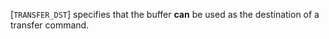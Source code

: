[`TRANSFER_DST`] specifies that the buffer  **can**  be
used as the destination of a transfer command.